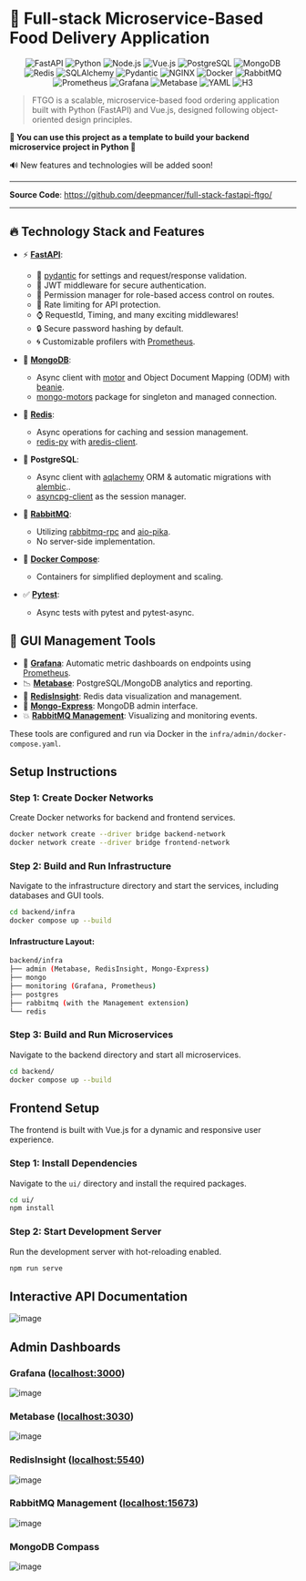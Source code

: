
# **🍕 Full-stack Microservice-Based Food Delivery Application**

<p align="center">
    <img src="https://img.shields.io/badge/FastAPI-009688.svg?style=for-the-badge&logo=FastAPI&logoColor=white" alt="FastAPI">
    <img src="https://img.shields.io/badge/python-3670A0?style=for-the-badge&logo=python&logoColor=ffdd54" alt="Python">
    <img src="https://img.shields.io/badge/Node.js-5FA04E.svg?style=for-the-badge&logo=nodedotjs&logoColor=white" alt="Node.js">
    <img src="https://img.shields.io/badge/Vue.js-4FC08D.svg?style=for-the-badge&logo=vuedotjs&logoColor=white" alt="Vue.js">
    <img src="https://img.shields.io/badge/PostgreSQL-4169E1.svg?style=for-the-badge&logo=PostgreSQL&logoColor=white" alt="PostgreSQL">
    <img src="https://img.shields.io/badge/MongoDB-47A248.svg?style=for-the-badge&logo=MongoDB&logoColor=white" alt="MongoDB">
    <img src="https://img.shields.io/badge/Redis-FF4438.svg?style=for-the-badge&logo=Redis&logoColor=white" alt="Redis">
    <img src="https://img.shields.io/badge/SQLAlchemy-D71F00.svg?style=for-the-badge&logo=SQLAlchemy&logoColor=white" alt="SQLAlchemy">
    <img src="https://img.shields.io/badge/Pydantic-E92063.svg?style=for-the-badge&logo=Pydantic&logoColor=white" alt="Pydantic">
    <img src="https://img.shields.io/badge/NGINX-009639.svg?style=for-the-badge&logo=NGINX&logoColor=white" alt="NGINX">
    <img src="https://img.shields.io/badge/Docker-2496ED.svg?style=for-the-badge&logo=Docker&logoColor=white" alt="Docker">
    <img src="https://img.shields.io/badge/RabbitMQ-FF6600.svg?style=for-the-badge&logo=RabbitMQ&logoColor=white" alt="RabbitMQ">
    <img src="https://img.shields.io/badge/Prometheus-E6522C.svg?style=for-the-badge&logo=Prometheus&logoColor=white" alt="Prometheus">
    <img src="https://img.shields.io/badge/Grafana-F46800.svg?style=for-the-badge&logo=Grafana&logoColor=white" alt="Grafana">
    <img src="https://img.shields.io/badge/Metabase-509EE3.svg?style=for-the-badge&logo=Metabase&logoColor=white" alt="Metabase">
    <img src="https://img.shields.io/badge/YAML-CB171E.svg?style=for-the-badge&logo=YAML&logoColor=white" alt="YAML">
    <img src="https://img.shields.io/badge/H3-1E54B7.svg?style=for-the-badge&logo=H3&logoColor=white" alt="H3">
</p>

> FTGO is a scalable, microservice-based food ordering application built with Python (FastAPI) and Vue.js, designed following object-oriented design principles.

**💎 You can use this project as a template to build your backend microservice project in Python 💎**

🔊 New features and technologies will be added soon!

---

**Source Code**: <a href="https://github.com/deepmancer/full-stack-fastapi-ftgo/" target="_blank">https://github.com/deepmancer/full-stack-fastapi-ftgo/</a>

---


## 🔥 Technology Stack and Features

- ⚡ [**FastAPI**](https://fastapi.tiangolo.com):
    - 🔮 [pydantic](https://docs.pydantic.dev) for settings and request/response validation.
    - 🔑 JWT middleware for secure authentication.
    - 🚧 Permission manager for role-based access control on routes.
    - 📛 Rate limiting for API protection.
    - ⌚ RequestId, Timing, and many exciting middlewares!
    - 🔒 Secure password hashing by default.
    - 🌀 Customizable profilers with [Prometheus](https://prometheus.io/).

- 🌱 [**MongoDB**](https://www.mongodb.com/): 
  - Async client with [motor](https://github.com/mongodb/motor) and Object Document Mapping (ODM) with [beanie](https://beanie-odm.dev/).
  - [mongo-motors](https://github.com/deepmancer/mongo-motors) package for singleton and managed connection.

- 🧰 [**Redis**](https://redis.io/):
  - Async operations for caching and session management.
  - [redis-py](https://github.com/redis/redis-py) with [aredis-client](https://github.com/deepmancer/aredis-client).

- 💾 **PostgreSQL**:
  - Async client with [aqlachemy](https://github.com/sqlalchemy/sqlalchemy) ORM & automatic migrations with [alembic](https://github.com/sqlalchemy/alembic)..
  - [asyncpg-client](https://github.com/deepmancer/asyncpg-client) as the session manager.

- 🚀 [**RabbitMQ**](https://www.rabbitmq.com/):
  - Utilizing [rabbitmq-rpc](https://github.com/deepmancer/rabbitmq-rpc) and [aio-pika](https://github.com/mosquito/aio-pika).
  - No server-side implementation.

- 🐋 [**Docker Compose**](https://www.docker.com):
  - Containers for simplified deployment and scaling.

- ✅ [**Pytest**](https://github.com/pytest-dev/pytest):
  - Async tests with pytest and pytest-async.

## **📂 GUI Management Tools**
- 🔆 [**Grafana**](https://grafana.com/): Automatic metric dashboards on endpoints using [Prometheus](https://prometheus.io/).
- 📉 [**Metabase**](https://www.metabase.com/): PostgreSQL/MongoDB analytics and reporting.
- 📕 [**RedisInsight**](https://redis.io/insight/): Redis data visualization and management.
- 🌿 [**Mongo-Express**](https://github.com/mongo-express/mongo-express): MongoDB admin interface.
- 💥 [**RabbitMQ Management**](https://www.rabbitmq.com/docs/management): Visualizing and monitoring events.
 
These tools are configured and run via Docker in the `infra/admin/docker-compose.yaml`.

## **Setup Instructions**

### **Step 1: Create Docker Networks**

Create Docker networks for backend and frontend services.

```bash
docker network create --driver bridge backend-network
docker network create --driver bridge frontend-network
```

### **Step 2: Build and Run Infrastructure**

Navigate to the infrastructure directory and start the services, including databases and GUI tools.

```bash
cd backend/infra
docker compose up --build
```

#### **Infrastructure Layout:**

```bash
backend/infra
├── admin (Metabase, RedisInsight, Mongo-Express)
├── mongo
├── monitoring (Grafana, Prometheus)
├── postgres
├── rabbitmq (with the Management extension)
└── redis
```

### **Step 3: Build and Run Microservices**

Navigate to the backend directory and start all microservices.

```bash
cd backend/
docker compose up --build
```

## **Frontend Setup**

The frontend is built with Vue.js for a dynamic and responsive user experience.

### **Step 1: Install Dependencies**

Navigate to the `ui/` directory and install the required packages.

```bash
cd ui/
npm install
```

### **Step 2: Start Development Server**

Run the development server with hot-reloading enabled.

```bash
npm run serve
```

## Interactive API Documentation
![image](https://github.com/user-attachments/assets/ebfe2c0e-b9e0-4e01-b266-89b54776428c)

## Admin Dashboards
### Grafana ([localhost:3000](http://localhost:3000))
![image](https://github.com/user-attachments/assets/cd867d32-b6fc-423b-a9a8-d2ed7c44d1d0)

### Metabase ([localhost:3030](http://localhost:3030))
![image](https://github.com/user-attachments/assets/a6f962fa-ae6c-4d25-80ca-ed95837972e9)

### RedisInsight ([localhost:5540](http://localhost:5540))
![image](https://github.com/user-attachments/assets/0e04ec30-8180-486d-bf7f-11c98f4476ae)

### RabbitMQ Management ([localhost:15673](http://localhost:15673))
![image](https://github.com/user-attachments/assets/17532670-8b31-4b2d-b305-723b8ce49f77)

### MongoDB Compass
![image](https://github.com/user-attachments/assets/11be638a-6cd3-4f9c-ad84-eedda8bc4867)
